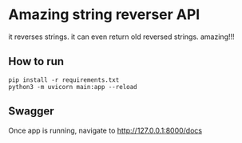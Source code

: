 # Amazing string reverser API
it reverses strings. it can even return old reversed strings. amazing!!!

## How to run
```
pip install -r requirements.txt
python3 -m uvicorn main:app --reload
```

## Swagger
Once app is running, navigate to http://127.0.0.1:8000/docs